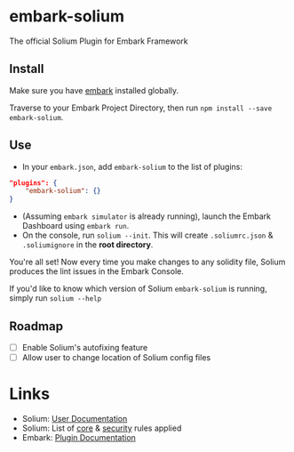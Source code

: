 # embark-solium
The official Solium Plugin for Embark Framework

## Install
Make sure you have [embark](https://www.npmjs.com/package/embark) installed globally.

Traverse to your Embark Project Directory, then run `npm install --save embark-solium`.

## Use
- In your `embark.json`, add `embark-solium` to the list of plugins:
```json
"plugins": {
    "embark-solium": {}
}
```
- (Assuming `embark simulator` is already running), launch the Embark Dashboard using `embark run`.
- On the console, run `solium --init`. This will create `.soliumrc.json` & `.soliumignore` in the **root directory**.

You're all set! Now every time you make changes to any solidity file, Solium produces the lint issues in the Embark Console.

If you'd like to know which version of Solium `embark-solium` is running, simply run `solium --help`

## Roadmap
- [ ] Enable Solium's autofixing feature
- [ ] Allow user to change location of Solium config files

# Links
- Solium: [User Documentation](http://solium.readthedocs.io/en/latest/user-guide.html)
- Solium: List of [core](http://solium.readthedocs.io/en/latest/user-guide.html#list-of-core-rules) & [security](https://www.npmjs.com/package/solium-plugin-security#list-of-rules) rules applied
- Embark: [Plugin Documentation](http://embark.readthedocs.io/en/latest/plugins.html)